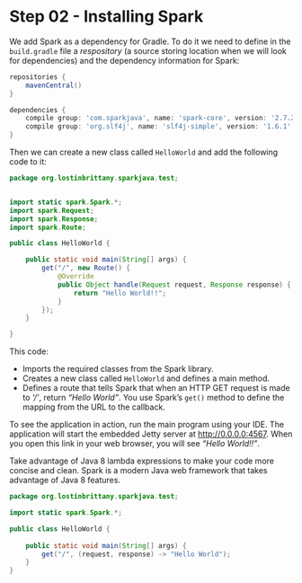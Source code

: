 # Step 02 - Installing Spark

We add Spark as a dependency for Gradle. To do it we need to define in the `build.gradle` file a *respository* (a source storing location when we will look for dependencies) and the dependency information for Spark:

```groovy
repositories {
	mavenCentral()
}

dependencies {
	compile group: 'com.sparkjava', name: 'spark-core', version: '2.7.2'
	compile group: 'org.slf4j', name: 'slf4j-simple', version: '1.6.1'		
}
```

Then we can create a new class called `HelloWorld`  and add the following code to it:

```java
package org.lostinbrittany.sparkjava.test;


import static spark.Spark.*;
import spark.Request;
import spark.Response;
import spark.Route;

public class HelloWorld {

	public static void main(String[] args) {
		get("/", new Route() {
			@Override
			public Object handle(Request request, Response response) {
				return "Hello World!!";
			}
		});
	}

}

```

This code:

* Imports the required classes from the Spark library.
* Creates a new class called `HelloWorld` and defines a main method.
* Defines a route that tells Spark that when an HTTP GET request is made to *‘/’*, return *“Hello World”*. You use Spark’s `get()` method to define the mapping from the URL to the callback.

To see the application in action, run the main program using your IDE. The application will start the embedded Jetty server at http://0.0.0.0:4567. When you open this link in your web browser, you will see *“Hello World!!”*.

Take advantage of Java 8 lambda expressions to make your code more concise and clean. Spark is a modern Java web framework that takes advantage of Java 8 features.	

```java
package org.lostinbrittany.sparkjava.test;

import static spark.Spark.*;

public class HelloWorld {
	
	public static void main(String[] args) {
		get("/", (request, response) -> "Hello World");
	}
}
```


